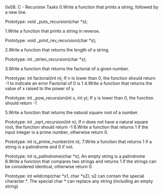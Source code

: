 0x08. C - Recursion
Tasks
0.Write a function that prints a string, followed by a new line.

Prototype: void _puts_recursion(char *s);

1.Write a function that prints a string in reverse.

Prototype: void _print_rev_recursion(char *s);

2.Write a function that returns the length of a string.

Prototype: int _strlen_recursion(char *s);

3.Write a function that returns the factorial of a given number.

Prototype: int factorial(int n);
If n is lower than 0, the function should return -1 to indicate an error
Factorial of 0 is 1
4.Write a function that returns the value of x raised to the power of y.

Prototype: int _pow_recursion(int x, int y);
If y is lower than 0, the function should return -1

5.Write a function that returns the natural square root of a number.

Prototype: int _sqrt_recursion(int n);
If n does not have a natural square root, the function should return -1
6.Write a function that returns 1 if the input integer is a prime number, otherwise return 0.

Prototype: int is_prime_number(int n);
7.Write a function that returns 1 if a string is a palindrome and 0 if not.

Prototype: int is_palindrome(char *s);
An empty string is a palindrome
8.Write a function that compares two strings and returns 1 if the strings can be considered identical, otherwise return 0.

Prototype: int wildcmp(char *s1, char *s2);
s2 can contain the special character *.
The special char * can replace any string (including an empty string)
